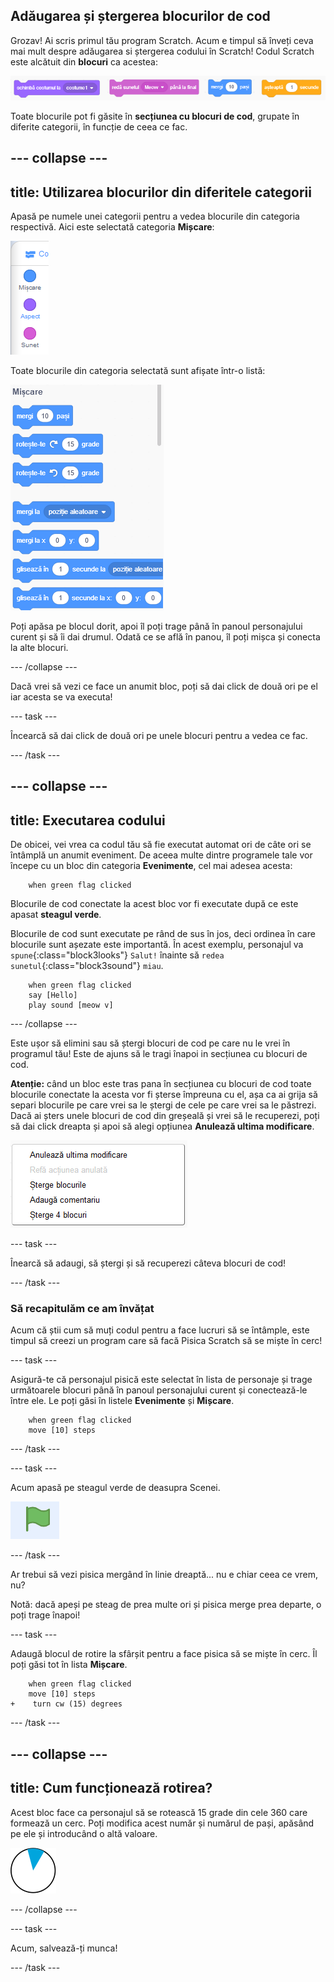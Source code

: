 ## Adăugarea și ștergerea blocurilor de cod

Grozav! Ai scris primul tău program Scratch. Acum e timpul să înveți ceva mai mult despre adăugarea si ștergerea codului în Scratch! Codul Scratch este alcătuit din **blocuri** ca acestea:

![](images/code1.png)

Toate blocurile pot fi găsite în **secțiunea cu blocuri de cod**, grupate în diferite categorii, în funcție de ceea ce fac.

## \--- collapse \---

## title: Utilizarea blocurilor din diferitele categorii

Apasă pe numele unei categorii pentru a vedea blocurile din categoria respectivă. Aici este selectată categoria **Mișcare**:

![](images/code2a.png)

Toate blocurile din categoria selectată sunt afișate într-o listă:

![](images/code2b.png)

Poți apăsa pe blocul dorit, apoi îl poți trage până în panoul personajului curent și să îi dai drumul. Odată ce se află în panou, îl poți mișca și conecta la alte blocuri.

\--- /collapse \---

Dacă vrei să vezi ce face un anumit bloc, poți să dai click de două ori pe el iar acesta se va executa!

\--- task \---

Încearcă să dai click de două ori pe unele blocuri pentru a vedea ce fac.

\--- /task \---

## \--- collapse \---

## title: Executarea codului

De obicei, vei vrea ca codul tău să fie executat automat ori de câte ori se întâmplă un anumit eveniment. De aceea multe dintre programele tale vor începe cu un bloc din categoria **Evenimente**, cel mai adesea acesta:

```blocks3
    when green flag clicked
```

Blocurile de cod conectate la acest bloc vor fi executate după ce este apasat **steagul verde**.

Blocurile de cod sunt executate pe rând de sus în jos, deci ordinea în care blocurile sunt așezate este importantă. În acest exemplu, personajul va `spune`{:class="block3looks"} `Salut!` înainte să `redea sunetul`{:class="block3sound"} `miau`.

```blocks3
    when green flag clicked
    say [Hello]
    play sound [meow v]
```

\--- /collapse \---

Este ușor să elimini sau să ștergi blocuri de cod pe care nu le vrei în programul tău! Este de ajuns să le tragi înapoi in secțiunea cu blocuri de cod.

**Atenție:** când un bloc este tras pana în secțiunea cu blocuri de cod toate blocurile conectate la acesta vor fi șterse împreuna cu el, așa ca ai grija să separi blocurile pe care vrei sa le ștergi de cele pe care vrei sa le păstrezi. Dacă ai șters unele blocuri de cod din greșeală și vrei să le recuperezi, poți să dai click dreapta și apoi să alegi opțiunea **Anulează ultima modificare**.

![](images/code6.png)

\--- task \---

Înearcă să adaugi, să ștergi și să recuperezi câteva blocuri de cod!

\--- /task \---

### Să recapitulăm ce am învățat

Acum că știi cum să muți codul pentru a face lucruri să se întâmple, este timpul să creezi un program care să facă Pisica Scratch să se miște în cerc!

\--- task \---

Asigură-te că personajul pisică este selectat în lista de personaje și trage următoarele blocuri până în panoul personajului curent și conectează-le între ele. Le poți găsi în listele **Evenimente** și **Mișcare**.

```blocks3
    when green flag clicked
    move [10] steps
```

\--- /task \---

\--- task \---

Acum apasă pe steagul verde de deasupra Scenei.

![](images/code7.png)

\--- /task \---

Ar trebui să vezi pisica mergând în linie dreaptă... nu e chiar ceea ce vrem, nu?

Notă: dacă apeși pe steag de prea multe ori și pisica merge prea departe, o poți trage înapoi!

\--- task \---

Adaugă blocul de rotire la sfârșit pentru a face pisica să se miște în cerc. Îl poți găsi tot în lista **Mișcare**.

```blocks3
    when green flag clicked
    move [10] steps
+    turn cw (15) degrees
```

\--- /task \---

## \--- collapse \---

## title: Cum funcționează rotirea?

Acest bloc face ca personajul să se rotească 15 grade din cele 360 care formează un cerc. Poți modifica acest număr și numărul de pași, apăsând pe ele și introducând o altă valoare.

![](images/code9.png)

\--- /collapse \---

\--- task \---

Acum, salvează-ți munca!

\--- /task \---